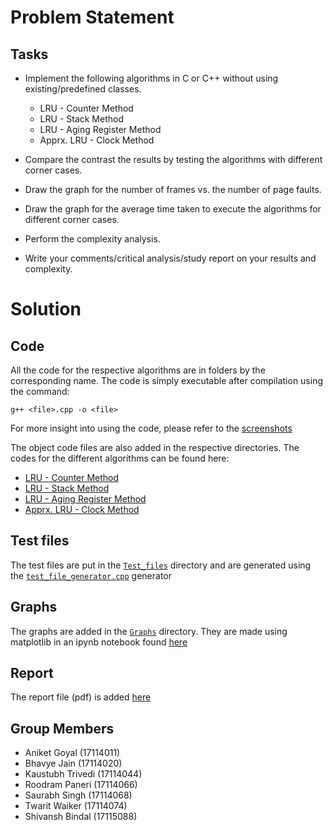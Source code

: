# Problem Statement

## Tasks

- Implement the following algorithms in C or C++ without using existing/predefined classes.

  - LRU - Counter Method
  - LRU - Stack Method
  - LRU - Aging Register Method
  - Apprx. LRU - Clock Method

- Compare the contrast the results by testing the algorithms with different corner cases. 

- Draw the graph for the number of frames vs. the number of page faults. 

- Draw the graph for the average time taken to execute the algorithms for different corner cases. 

- Perform the complexity analysis.

- Write your comments/critical analysis/study report on your results and complexity. 

# Solution 
## Code 
All the code for the respective algorithms are in folders by the corresponding name. The code is simply executable after compilation using the command:  

`g++ <file>.cpp -o <file>`

For more insight into using the code, please refer to the [screenshots](Screenshots)

The object code files are also added in the respective directories. The codes for the different algorithms can be found here:
  - [LRU - Counter Method](Counter)
  - [LRU - Stack Method](Stack)
  - [LRU - Aging Register Method](Aging_register)
  - [Apprx. LRU - Clock Method](Clock)

## Test files
The test files are put in the [`Test_files`](Test_files) directory and are generated using the [`test_file_generator.cpp`](Test_files/test_file_generator.cpp) generator 

## Graphs 
The graphs are added in the [`Graphs`](Graphs) directory. They are made using matplotlib in an ipynb notebook found [here](Plot.ipynb)

## Report 
The report file (pdf) is added [here](Coding%20Project%202%20Report.pdf)

## Group Members
- Aniket Goyal (17114011)
- Bhavye Jain (17114020)
- Kaustubh Trivedi (17114044)
- Roodram Paneri (17114066)
- Saurabh Singh (17114068)
- Twarit Waiker (17114074)
- Shivansh Bindal (17115088)
